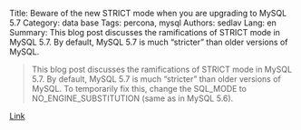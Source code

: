 Title: Beware of the new STRICT mode when you are upgrading to MySQL 5.7
Category: data base
Tags: percona, mysql
Authors: sedlav
Lang: en
Summary: This blog post discusses the ramifications of STRICT mode in MySQL 5.7. By default, MySQL 5.7 is much “stricter” than older versions of MySQL.

> This blog post discusses the ramifications of STRICT mode in MySQL 5.7. By default, MySQL 5.7 is much “stricter” than older versions of MySQL. To temporarily fix this, change the SQL_MODE to NO_ENGINE_SUBSTITUTION (same as in MySQL 5.6).

[Link](https://www.percona.com/blog/2016/10/18/upgrading-to-mysql-5-7-beware-of-the-new-strict-mode/)